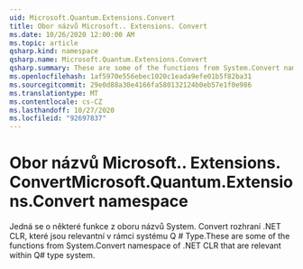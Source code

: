 ```yaml
---
uid: Microsoft.Quantum.Extensions.Convert
title: Obor názvů Microsoft.. Extensions. Convert
ms.date: 10/26/2020 12:00:00 AM
ms.topic: article
qsharp.kind: namespace
qsharp.name: Microsoft.Quantum.Extensions.Convert
qsharp.summary: These are some of the functions from System.Convert namespace of .NET CLR that are relevant within Q# type system.
ms.openlocfilehash: 1af5970e556ebec1020c1eada9efe01b5f82ba31
ms.sourcegitcommit: 29e0d88a30e4166fa580132124b0eb57e1f0e986
ms.translationtype: MT
ms.contentlocale: cs-CZ
ms.lasthandoff: 10/27/2020
ms.locfileid: "92697837"
---
```

# <a name="microsoftquantumextensionsconvert-namespace"></a><span data-ttu-id="3387f-102">Obor názvů Microsoft.. Extensions. Convert</span><span class="sxs-lookup"><span data-stu-id="3387f-102">Microsoft.Quantum.Extensions.Convert namespace</span></span>

<span data-ttu-id="3387f-103">Jedná se o některé funkce z oboru názvů System. Convert rozhraní .NET CLR, které jsou relevantní v rámci systému Q # Type.</span><span class="sxs-lookup"><span data-stu-id="3387f-103">These are some of the functions from System.Convert namespace of .NET CLR that are relevant within Q# type system.</span></span>

